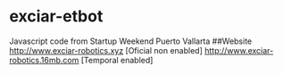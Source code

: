 # exciar-etbot
Javascript code from Startup Weekend Puerto Vallarta
##Website
  http://www.exciar-robotics.xyz [Oficial non enabled]
  http://www.exciar-robotics.16mb.com [Temporal enabled]
